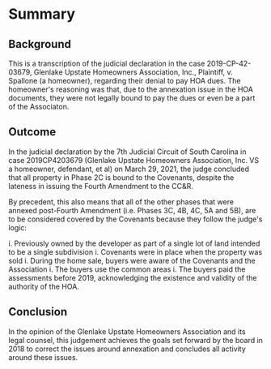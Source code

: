 # Summary

## Background

This is a transcription of the judicial declaration in the case 2019-CP-42-03679, Glenlake Upstate Homeowners Association, Inc., Plaintiff, v. Spallone (a homeowner), regarding their denial to pay HOA dues. The homeowner's reasoning was that, due to the annexation issue in the HOA documents, they were not legally bound to pay the dues or even be a part of the Associaton. 

## Outcome

In the judicial declaration by the 7th Judicial Circuit of South Carolina in case 2019CP4203679 (Glenlake Upstate Homeowners Association, Inc. VS a homeowner, defendant, et al) on March 29, 2021, the judge concluded that all property in Phase 2C is bound to the Covenants, despite the lateness in issuing the Fourth Amendment to the CC&R.

By precedent, this also means that all of the other phases that were annexed post-Fourth Amendment (i.e. Phases 3C, 4B, 4C, 5A and 5B), are to be considered covered by the Covenants because they follow the judge's logic:

i. Previously owned by the developer as part of a single lot of land intended to be a single subdivision
i. Covenants were in place when the property was sold
i. During the home sale, buyers were aware of the Covenants and the Association
i. The buyers use the common areas
i. The buyers paid the assessments before 2019, acknowledging the existence and validity of the authority of the HOA.

## Conclusion

In the opinion of the Glenlake Upstate Homeowners Association and its legal counsel, this judgement achieves the goals set forward by the board in 2018 to correct the issues around annexation and concludes all activity around these issues.

